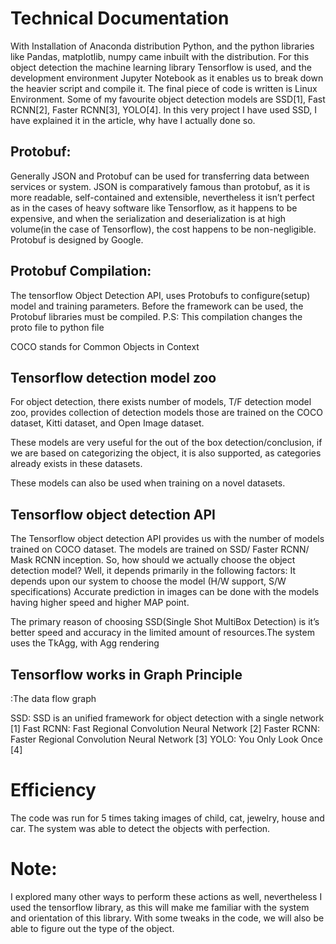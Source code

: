 # Technical Documentation

With Installation of Anaconda distribution Python, and the python libraries like Pandas, matplotlib, numpy came inbuilt with the distribution. For this object detection the machine learning library Tensorflow is used, and the development environment Jupyter Notebook as it enables us to break down the heavier script and compile it. The final piece of code is written is Linux Environment. Some of my favourite object detection models are SSD[1], Fast RCNN[2], Faster RCNN[3], YOLO[4]. In this very project I have used SSD, I have explained it in the article, why have I actually done so.

## Protobuf:
Generally JSON and Protobuf can be used for transferring data between services or system. JSON is comparatively famous than protobuf, as it is more readable, self-contained and extensible, nevertheless it isn’t perfect as in the cases of heavy software like Tensorflow, as it happens to be expensive, and when the serialization and deserialization is at high volume(in the case of Tensorflow), the cost happens to be non-negligible. Protobuf is designed by Google.

## Protobuf Compilation:
The tensorflow Object Detection API, uses Protobufs to configure(setup) model and training parameters. Before the framework can be used, the Protobuf libraries must be compiled.
P.S: This compilation changes the proto file to python file

COCO stands for Common Objects in Context

## Tensorflow detection model zoo
For object detection, there exists number of models, T/F detection model zoo, provides collection of detection models those are trained on the COCO dataset, Kitti dataset, and Open Image dataset. 

These models are very useful for the out of the box detection/conclusion, if we are based on categorizing the object, it is also supported, as categories already exists in these datasets.

These models can also be used when training on a novel datasets.

## Tensorflow object detection API
The Tensorflow object detection API provides us with the number of models trained on COCO dataset. The models are trained on SSD/ Faster RCNN/ Mask RCNN inception.
So, how should we actually choose the object detection model? Well, it depends primarily in the following factors:
It depends upon our system to choose the model (H/W support, S/W specifications)
Accurate prediction in images can be done with the models having higher speed and higher MAP point.

The primary reason of choosing SSD(Single Shot MultiBox Detection) is it’s better speed and accuracy in the limited amount of resources.The system uses the TkAgg, with Agg rendering

## Tensorflow works in Graph Principle
   :The data flow graph
   
SSD: SSD is an unified framework for object detection with a single network [1] 
Fast RCNN: Fast Regional Convolution Neural Network [2] 
Faster RCNN: Faster Regional Convolution Neural Network [3]
YOLO: You Only Look Once [4]

# Efficiency
The code was run for 5 times taking images of child, cat, jewelry, house and car. The system was able to detect the objects with perfection.

# Note:
I explored many other ways to perform these actions as well, nevertheless I used the tensorflow library, as this will make me familiar with the system and orientation of this library. With some tweaks in the code, we will also be able to figure out the type of the object.
